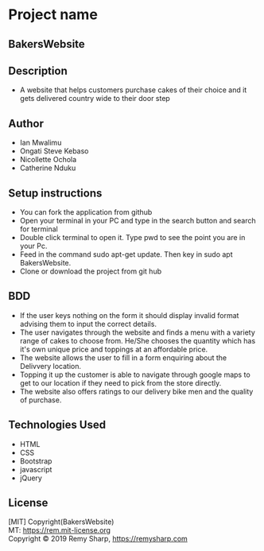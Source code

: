 # Project name
## BakersWebsite

## Description
- A website that helps customers purchase cakes of their choice and it gets delivered country wide to their door step



## Author
- Ian Mwalimu
- Ongati Steve Kebaso
- Nicollette Ochola
- Catherine Nduku

## Setup instructions
- You can fork the application from github
- Open your terminal in your PC and type in the search button and search for terminal
- Double click terminal to open it. Type pwd to see the point you are in your Pc.
- Feed in the command sudo apt-get update. Then key in sudo apt BakersWebsite.
- Clone or download the project from git hub 

## BDD
- If the user keys nothing on the form it should display invalid format advising them to input the correct details.
- The user navigates through the website and finds a menu with a variety range of cakes to choose from. He/She chooses the quantity          which has it's own unique price and toppings at an affordable price.
- The website allows the user to fill in a form enquiring about the Delivvery location. 
- Topping it up  the customer is able to navigate through google maps  to get to our location if they need to pick from the store directly.
- The website also offers ratings to our delivery bike men and the quality of purchase.

## Technologies Used
- HTML
- CSS
- Bootstrap
- javascript
- jQuery

## License
[MIT] Copyright(BakersWebsite)<br>
MT:  https://rem.mit-license.org<br>
Copyright © 2019 Remy Sharp, https://remysharp.com
